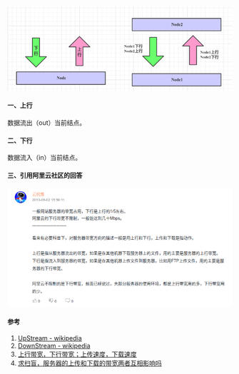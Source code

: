 ![image-20210119153334278](../../src/main/resources/picture/image-20210119153334278.png)

#### 一、上行

数据流出（out）当前结点。

#### 二、下行

数据流入（in）当前结点。

#### 三、引用阿里云社区的回答

![image-20210119153617973](../../src/main/resources/picture/image-20210119153617973.png)

#### 参考

1. [UpStream - wikipedia](https://en.wikipedia.org/wiki/Upstream_(networking))
2. [DownStream - wikipedia](https://en.wikipedia.org/wiki/Downstream_(networking))
3. [上行带宽，下行带宽；上传速度，下载速度](https://blog.csdn.net/qq_39086276/article/details/103953957)
4. [求扫盲，服务器的上传和下载的带宽两者互相影响吗](https://developer.aliyun.com/ask/160036?spm=a2c6h.13706215.wenda.9.422263696Micv0)

